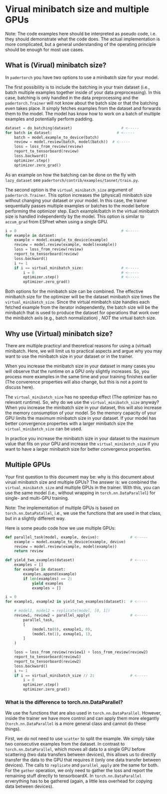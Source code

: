 # Virual minibatch size and multiple GPUs

Note: The code examples here should be interpreted as pseudo code, i.e. they should demonstrate what the code does. The actual implementation is more complicated, but a general understanding of the operating principle should be enough for most use cases.

## What is (Virual) minibatch size?

In `padertorch` you have two options to use a minibatch size for your model.

The first possibility is to include the batching in your train dataset (i.e., batch multiple examples together inside of your data preprocessing).
In this case, batching is only handled in the data preprocessing and the `padertorch.Trainer` will not know about the batch size or that the batching even takes place.
It simply fetches examples from the dataset and forwards them to the model.
The model has know how to work on a batch of multiple examples and potentially perform padding.

```python
dataset = do_batching(dataset)                      # <-----
for batch in dataset:                             # <-----
    batch = model.example_to_device(batch)
    review = model.review(batch, model(batch))  # <-----
    loss = loss_from_review(review)
    report_to_tensorboard(review)
    loss.backward()
    optimizer.step()
    optimizer.zero_grad()
```

As an example on how the batching can be done on the fly with `lazy_dataset` see `padertorch/contrib/examples/tasnet/train.py`.

The second option is the `virtual_minibatch_size` argument of `padertorch.Trainer`.
This option increases the (physical) minibatch size without changing your dataset or your model.
In this case, the trainer sequentially passes multiple examples or batches to the model before performing the optimizer step.
Each example/batch in the virtual minibatch size is handled independently by the model.
This option is similar to `accum_grad` from ESPnet when using a single GPU.

```python
i = 0                                               # <-----
for example in dataset:
    example = model.example_to_device(example)
    review = model.review(example, model(example))
    loss = loss_from_review(review)
    report_to_tensorboard(review)
    loss.backward()
    i += 1
    if i == virtual_minibatch_size:                 # <-----
        i = 0                                       # <-----
        optimizer.step()                            # <-----
        optimizer.zero_grad()
```

Both options for the minibatch size can be combined.
The effective minibatch size for the optimizer will be the dataset minibatch size times the `virtual_minibatch_size`. 
Since the virtual minibatch size handles each fetched example from the iterator independently, the batch size will be the minibatch that is used to produce the dataset for operations that work over the minibatch axis (e.g., batch normalization) , *NOT* the virtual batch size.

## Why use (Virtual) minibatch size?
There are multiple practicyl and theoretical reasons for using a (virtual) minibatch.
Here, we will limit us to practical aspects and argue why you may want to use the minibatch size in your dataset or in the trainer.

When you increase the minibatch size in your dataset in many cases you will observe that the runtime on a GPU only slightly increases.
So, you process more examples in the same time and your training finishes earlier (The converence properties will also change, but this is not a point to discuss here).

The `virtual_minibatch_size` has no speedup effect (The optimizer has no relevant runtime).
So, why do we use the `virtual_minibatch_size` anyway?
When you increase the minibatch size in your dataset, this will also increase the memory consumption of your model.
So the memory capacity of your GPU limits the maximum minibatch size in your dataset.
If your model has better convergence properties with a larger minibatch size the `virtual_minibatch_size` can be used.

In practice you increase the minibatch size in your dataset to the maximum value that fits on your GPU and increase the `virtual_minibatch_size` if you want to have a larger minibatch size for better convergence properties.

## Multiple GPUs

Your first question to this document may be: why is this document about virual minibatch size and multiple GPUs?
The answer is: we combined the `virtual_minibatch_size` and multiple GPUs in the trainer.
With this, you can use the same model (i.e., without wrapping in `torch.nn.DataParallel`) for single- and multi-GPU training.

Note: The implementation of multiple GPUs is based on `torch.nn.DataPatallel`, i.e., we use the functions that are used in that class, but in a slightly different way.

Here is some peudo code how we use multiple GPUs:

```python
def parallel_task(model, example, devive):              # <-----
    example = model.example_to_device(example, devive)
    review = model.review(example, model(example))
    return review

def yield_two_examples(dataset)                         # <-----
    examples = []
    for example in dataset:
        examples.append(example)
        if len(examples) == 2:
            yield examples
            examples = []

i = 0
for example1, example2 in yield_two_examples(dataset):  # <-----

    # model1, model2 = replicate(model, [0, 1])
    review1, review2 = parallel_apply(                  # <-----
        parallel_task,
        [
            (model.to(0), exmaple1, 0),
            (model.to(1), exmaple1, 1),
        ]
    )

    loss = loss_from_review(review1) + loss_from_review(review2)
    report_to_tensorboard(review1)
    report_to_tensorboard(review2)
    loss.backward()
    i += 1
    if i == virtual_minibatch_size // 2:                # <-----
        i = 0
        optimizer.step()
        optimizer.zero_grad()
```

### What is the difference to torch.nn.DataParallel?

We use the functions that are also used in `torch.nn.DataParallel`. However, inside the trainer we have more control and can apply them more elegantly (`torch.nn.DataParallel` is a more general class and cannot do these things).

First, we do not need to use `scatter` to split the example. We simply take two consecutive examples from the dataset.
In contrast to `torch.nn.DataParallel`, which moves all data to a single GPU before scattering (two data transfers between devices), this allows us to directly transfer the data to the GPU that requires it (only one data transfer between devices).
The calls to `replicate` and `parallel_apply` are the same for both.
For the `gather` operation, we only need to gather the loss and report the remaining stuff directly to tensorboardX. In `torch.nn.DataParallel` erverything has to be gathered (again, a little less overhead for copying data between devices).
